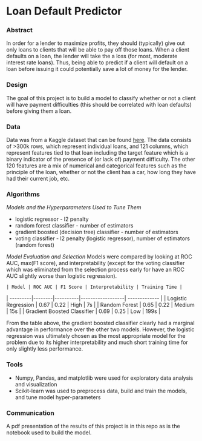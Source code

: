 # Loan Default Predictor

### Abstract
In order for a lender to maximize profits, they should (typically) give out only loans to clients that will be able to pay off those loans. When a client defaults on a loan, the lender will take the a loss (for most, moderate interest rate loans). Thus, being able to predict if a client will default on a loan before issuing it could potentially save a lot of money for the lender.

### Design
The goal of this project is to build a model to classify whether or not a client will have payment difficulties (this should be correlated with loan defaults) before giving them a loan. 

### Data
Data was from a Kaggle dataset that can be found [here](https://www.kaggle.com/gauravduttakiit/loan-defaulter). The data consists of >300k rows, which represent individual loans, and 121 columns, which represent features tied to that loan including the target feature which is a binary indicator of the presence of (or lack of) payment difficulty. The other 120 features are a mix of numerical and categorical features such as the principle of the loan, whether or not the client has a car, how long they have had their current job, etc.

### Algorithms
*Models and the Hyperparameters Used to Tune Them*
- logistic regressor - l2 penalty
- random forest classifier - number of estimators
- gradient boosted (decision tree) classifier - number of estimators
- voting classifier - l2 penalty (logistic regressor), number of estimators (random forest)

*Model Evaluation and Selection*
Models were compared by looking at ROC AUC, max(F1 score), and interpretability (except for the voting classifier which was eliminated from the selection process early for have an ROC AUC slightly worse than logistic regression).

	| Model | ROC AUC | F1 Score | Interpretability | Training Time |
| ---------|--------|----------|------------------| ------------- |
| Logistic Regression | 0.67 | 0.22 | High | 7s |
| Random Forest | 0.65 | 0.22 | Medium | 15s |
| Gradient Boosted Classifier | 0.69 | 0.25 | Low | 199s |

From the table above, the gradient boosted classifier clearly had a marginal advantage in performance over the other two models. However, the logistic regression was ultimately chosen as the most appropriate model for the problem due to its higher interpretability and much short training time for only slightly less performance.

### Tools
- Numpy, Pandas, and matplotlib were used for exploratory data analysis and visualization
- Scikit-learn was used to preprocess data, build and train the models, and tune model hyper-parameters

### Communication
A pdf presentation of the results of this project is in this repo as is the notebook used to build the model.
